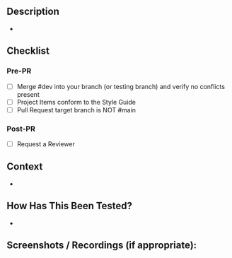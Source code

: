 <!-- TICS STANDARD PULL REQUEST TEMPLATED: Updated Apr 2022 -->
<!--- Make sure your title starts with JIRAPROJECT-ISSUEID# --->
<!--- If your title didn't auto-populate, the title description should be the name of the Jira Card -->

<!--- MAKE SURE YOU HAVE A CARD TITLE: This project only accepts Pull Requests related to open Items, so if not Jira ID in title is present, PR will be rejected -->

## Description
<!--- Describe your changes in detail -->

-

## Checklist
<!-- Make sure the Checklist Items have been completed before requesting review -->
### Pre-PR
- [ ] Merge #dev into your branch (or testing branch) and verify no conflicts present
- [ ] Project Items conform to the Style Guide
- [ ] Pull Request target branch is NOT #main

### Post-PR
<!-- Once the pull request is created, make sure to do the following: -->
- [ ] Request a Reviewer


## Context
<!--- Why is this change required? What problem does it solve? -->

-

## How Has This Been Tested?
<!--- Please describe in detail how you tested your changes. -->
<!--- Include details of your testing environment, and the tests you ran to -->
<!--- see how your change affects other areas of the code, etc. -->

- 

## Screenshots / Recordings (if appropriate):
